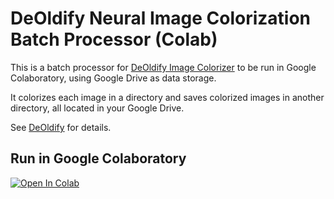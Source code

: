 # DeOldify Neural Image Colorization Batch Processor (Colab)

This is a batch processor for [DeOldify Image Colorizer](https://github.com/jantic/DeOldify) 
to be run in Google Colaboratory, using Google Drive as data storage. 

It colorizes each image in a directory and saves colorized images in another directory, all located in your Google Drive.

See [DeOldify](https://github.com/jantic/DeOldify) for details.

## Run in Google Colaboratory
[![Open In Colab](https://colab.research.google.com/assets/colab-badge.svg)](https://colab.research.google.com/github/olaviinha/NeuralImageColorization/blob/master/DeOldify_ImageColorization.ipynb)
